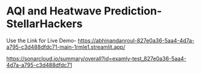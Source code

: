 # AQI and Heatwave Prediction- StellarHackers
Use the Link for Live Demo- https://abhinandanroul-827e0a36-5aa4-4d7a-a795-c3d488dfdc71-main-1rmle1.streamlit.app/

https://sonarcloud.io/summary/overall?id=examly-test_827e0a36-5aa4-4d7a-a795-c3d488dfdc71



